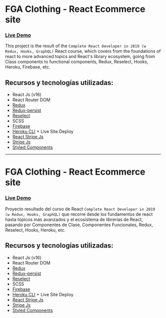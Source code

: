 # FGA Clothing - React Ecommerce site

### [Live Demo](https://fga-live.herokuapp.com/)

This project is the result of the `Complete React Developer in 2019 (w Redux, Hooks, GraphQL)` React course, which covers from the foundations of react to more advanced topics and React's library ecosystem, going from Class components to functional components, Redux, Reselect, Hooks, Heroku, Firebase, etc.

## Recursos y tecnologías utilizadas:

- React Js (v16)
- React Router DOM
- [Redux](https://github.com/reduxjs/redux)
- [Redux-persist](https://github.com/rt2zz/redux-persist)
- [Reselect](https://github.com/reduxjs/reselect)
- SCSS
- [Firebase](firebase.google.com)
- [Heroku CLI](https://devcenter.heroku.com/articles/heroku-cli) + Live Site Deploy
- [React Stripe Js](https://github.com/stripe/react-stripe-js)
- [Stripe Js](https://www.npmjs.com/package/@stripe/stripe-js)
- [Styled Components](https://styled-components.com/)

---

# FGA Clothing - React Ecommerce site

### [Live Demo](https://fga-live.herokuapp.com/)

Proyecto resultado del curso de React `Complete React Developer in 2019 (w Redux, Hooks, GraphQL)` que recorre desde los fundamentos de react hasta tópicos más avanzados y el ecosistema de librerías de React, pasando por Componentes de Clase, Componentes Funcionales, Redux, Reselect, Hooks, Heroku, etc.

## Recursos y tecnologías utilizadas:

- React Js (v16)
- React Router DOM
- [Redux](https://github.com/reduxjs/redux)
- [Redux-persist](https://github.com/rt2zz/redux-persist)
- [Reselect](https://github.com/reduxjs/reselect)
- SCSS
- [Firebase](firebase.google.com)
- [Heroku CLI](https://devcenter.heroku.com/articles/heroku-cli) + Live Site Deploy
- [React Stripe Js](https://github.com/stripe/react-stripe-js)
- [Stripe Js](https://www.npmjs.com/package/@stripe/stripe-js)
- [Styled Components](https://styled-components.com/)
